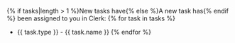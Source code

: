 {% if tasks|length > 1 %}New tasks have{% else %}A new task has{% endif %} been assigned to you in Clerk:
{% for task in tasks %}
- {{ task.type }} - {{ task.name }}
{% endfor %}